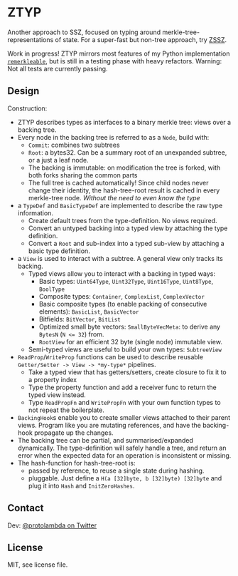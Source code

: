 # ZTYP

Another approach to SSZ, focused on typing around merkle-tree-representations of state.
For a super-fast but non-tree approach, try [ZSSZ](https://github.com/protolambda/zssz).

Work in progress! ZTYP mirrors most features of my Python
 implementation [`remerkleable`](https://github.com/protolambda/remerkleable),
but is still in a testing phase with heavy refactors. 
Warning: Not all tests are currently passing.

## Design

Construction:
- ZTYP describes types as interfaces to a binary merkle tree: views over a backing tree.
- Every node in the backing tree is referred to as a `Node`, build with:
    - `Commit`: combines two subtrees
    - `Root`: a bytes32. Can be a summary root of an unexpanded subtree, or a just a leaf node.
    - The backing is immutable: on modification the tree is forked, with both forks sharing the common parts
    - The full tree is cached automatically! Since child nodes never change their identity,
       the hash-tree-root result is cached in every merkle-tree node. *Without the need to even know the type*
- a `TypeDef` and `BasicTypeDef` are implemented to describe the raw type information.
    - Create default trees from the type-definition. No views required.
    - Convert an untyped backing into a typed view by attaching the type definition.
    - Convert a `Root` and sub-index into a typed sub-view by attaching a basic type definition.
- a `View` is used to interact with a subtree. A general view only tracks its backing.
    - Typed views allow you to interact with a backing in typed ways:
        - Basic types: `Uint64Type`, `Uint32Type`, `Uint16Type`, `Uint8Type`, `BoolType`
        - Composite types: `Container`, `ComplexList`, `ComplexVector`
        - Basic composite types (to enable packing of consecutive elements): `BasicList`, `BasicVector`
        - Bitfields: `BitVector`, `BitList`
        - Optimized small byte vectors: `SmallByteVecMeta`: to derive any `BytesN` (`N <= 32`) from.
        - `RootView` for an efficient 32 byte (single node) immutable view.
    - Semi-typed views are useful to build your own types: `SubtreeView`
- `ReadProp`/`WriteProp` functions can be used to describe reusable `Getter/Setter -> View -> *my-type*` pipelines.
    - Take a typed view that has getters/setters, create closure to fix it to a property index
    - Type the property function and add a receiver func to return the typed view instead.
    - Type `ReadPropFn` and `WritePropFn` with your own function types to not repeat the boilerplate.
- `BackingHook`s enable you to create smaller views attached to their parent views.
   Program like you are mutating references, and have the backing-hook propagate up the changes.
- The backing tree can be partial, and summarised/expanded dynamically. The type-definition will safely handle a tree,
   and return an error when the expected data for an operation is inconsistent or missing.
- The hash-function for hash-tree-root is:
    - passed by reference, to reuse a single state during hashing.
    - pluggable. Just define a `H(a [32]byte, b [32]byte) [32]byte` and plug it into `Hash` and `InitZeroHashes`.


## Contact

Dev: [@protolambda on Twitter](https://twitter.com/protolambda)


## License

MIT, see license file.

